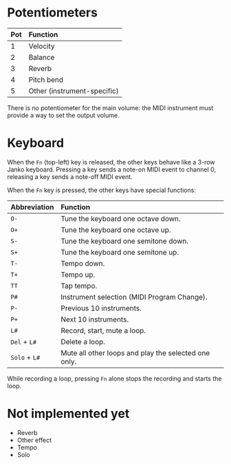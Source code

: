 
Potentiometers
==============

| Pot | Function                    |
|:----|:----------------------------|
| 1   | Velocity                    |
| 2   | Balance                     |
| 3   | Reverb                      |
| 4   | Pitch bend                  |
| 5   | Other (instrument-specific) |

There is no potentiometer for the main volume: the MIDI instrument must provide
a way to set the output volume.

Keyboard
========

When the `Fn` (top-left) key is released, the other keys behave like a 3-row Janko keyboard.
Pressing a key sends a note-on MIDI event to channel 0, releasing a key sends a note-off MIDI event.

When the `Fn` key is pressed, the other keys have special functions:

| Abbreviation  | Function                                             |
|:--------------|:-----------------------------------------------------|
| `O-`          | Tune the keyboard one octave down.                   |
| `O+`          | Tune the keyboard one octave up.                     |
| `S-`          | Tune the keyboard one semitone down.                 |
| `S+`          | Tune the keyboard one semitone up.                   |
| `T-`          | Tempo down.                                          |
| `T+`          | Tempo up.                                            |
| `TT`          | Tap tempo.                                           |
| `P#`          | Instrument selection (MIDI Program Change).          |
| `P-`          | Previous 10 instruments.                             |
| `P+`          | Next 10 instruments.                                 |
| `L#`          | Record, start, mute a loop.                          |
| `Del` + `L#`  | Delete a loop.                                       |
| `Solo` + `L#` | Mute all other loops and play the selected one only. |

While recording a loop, pressing `Fn` alone stops the recording and starts the loop.

Not implemented yet
===================

* Reverb
* Other effect
* Tempo
* Solo
